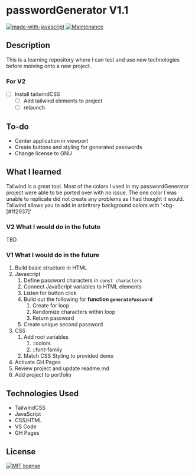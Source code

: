 # passwordGenerator V1.1

[![made-with-javascript](https://img.shields.io/badge/Made%20with-JavaScript-1f425f.svg)](https://www.javascript.com) [![Maintenance](https://img.shields.io/badge/Maintained%3F-no-red.svg)](https://bitbucket.org/lbesson/ansi-colors)

## Description

This is a learning repository where I can test and use new technologies before moiving onto a new project.

### For V2

- [ ] Install tailwindCSS
  - [ ] Add tailwind elements to project
  - [ ] relaunch

## To-do

- Center application in viewport
- Create buttons and styling for generated passwords
- Change license to GNU

## What I learned

Tailwind is a great tool. Most of the colors I used in my passwordGenerator project were able to be ported over with no issue. The one color I was unable to replicate did not create any problems as I had thought it would. Tailwind allows you to add in arbritrary background colors with '<bg-[#1f2937]'

### V2 What I would do in the futute

TBD

### V1 What I would do in the future

1. Build basic structure in HTML
2. Javascript
	1. Define password characters in `const characters`
	2. Connect JavaScript variables to HTML elements
	3. Listen for button click
	4. Build out the following for **function `generatePassword`**
		1. Create for loop
		2. Randomize characters within loop
		3. Return password
	5. Create unique second password
3. CSS
	1. Add root variables
		1.  ::colors
		2. ::font-family
	2. Match CSS Styling to provided demo
4. Activate GH Pages
5. Review project and update readme.md
6. Add project to portfolio

## Technologies Used

- TailwindCSS
- JavaScript
- CSS/HTML
- VS Code
- GH Pages

## License

[![MIT license](https://img.shields.io/badge/License-MIT-blue.svg)](https://lbesson.mit-license.org/)
